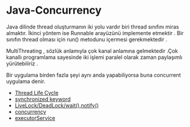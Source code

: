 # Java-Concurrency

Java dilinde thread oluşturmanın iki yolu vardır biri thread sınıfını miras almaktır. İkinci yöntem ise Runnable arayüzünü implemente etmektir . Bir sınıfın thread olması için run() metodunu içermesi gerekmektedir .

MultiThreating , sözlük anlamıyla çok kanal anlamına gelmektedir .Çok kanallı programlama sayesinde iki işlemi paralel olarak zaman paylaşımlı yürütebiliriz .

Bir uygulama birden fazla şeyi aynı anda yapabiliyorsa buna concurrent uygulama denir.

- [Thread Life Cycle](https://www.baeldung.com/java-thread-lifecycle)
- [synchronized keyword](https://www.baeldung.com/java-synchronized)
- [LiveLock/DeadLock/wait(),notify()](https://kplnosmn94.medium.com/java-multithreading-5-deadlock-livelock-and-wait-notify-16a145f800d)
- [concurrency](http://admiralhopper.blogspot.com/2015/04/java-ve-concurrency-threads.html)
- [executorService](https://bilisim.io/2017/03/23/executorservice/)

